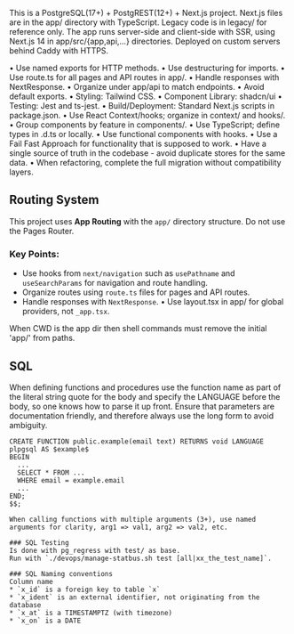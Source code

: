 This is a PostgreSQL(17+) + PostgREST(12+) + Next.js project.
Next.js files are in the app/ directory with TypeScript.
Legacy code is in legacy/ for reference only.
The app runs server-side and client-side with SSR, using Next.js 14 in app/src/{app,api,...} directories.
Deployed on custom servers behind Caddy with HTTPS.

 • Use named exports for HTTP methods.
 • Use destructuring for imports.
 • Use route.ts for all pages and API routes in app/.
 • Handle responses with NextResponse.
 • Organize under app/api to match endpoints.
 • Avoid default exports.
 • Styling: Tailwind CSS.
 • Component Library: shadcn/ui
 • Testing: Jest and ts-jest.
 • Build/Deployment: Standard Next.js scripts in package.json.
 • Use React Context/hooks; organize in context/ and hooks/.
 • Group components by feature in components/.
 • Use TypeScript; define types in .d.ts or locally.
 • Use functional components with hooks.
 • Use a Fail Fast Approach for functionality that is supposed to work.
 • Have a single source of truth in the codebase - avoid duplicate stores for the same data.
 • When refactoring, complete the full migration without compatibility layers.
## Routing System
This project uses **App Routing** with the `app/` directory structure. Do not use the Pages Router.

### Key Points:
- Use hooks from `next/navigation` such as `usePathname` and `useSearchParams` for navigation and route handling.
- Organize routes using `route.ts` files for pages and API routes.
- Handle responses with `NextResponse`.
 • Use layout.tsx in app/ for global providers, not `_app.tsx`. 

When CWD is the app dir then shell commands must remove the initial 'app/' from paths.

## SQL
When defining functions and procedures use the function name as part of the literal string quote
for the body and specify the LANGUAGE before the body, so one knows how to parse it up front.
Ensure that parameters are documentation friendly, and therefore always use the long form
to avoid ambiguity.
```
CREATE FUNCTION public.example(email text) RETURNS void LANGUAGE plpgsql AS $example$
BEGIN
  ...
  SELECT * FROM ...
  WHERE email = example.email
  ...
END;
$$;

When calling functions with multiple arguments (3+), use named arguments for clarity, arg1 => val1, arg2 => val2, etc.

### SQL Testing
Is done with pg_regress with test/ as base.
Run with `./devops/manage-statbus.sh test [all|xx_the_test_name]`.

### SQL Naming conventions
Column name
* `x_id` is a foreign key to table `x`
* `x_ident` is an external identifier, not originating from the database
* `x_at` is a TIMESTAMPTZ (with timezone)
* `x_on` is a DATE
